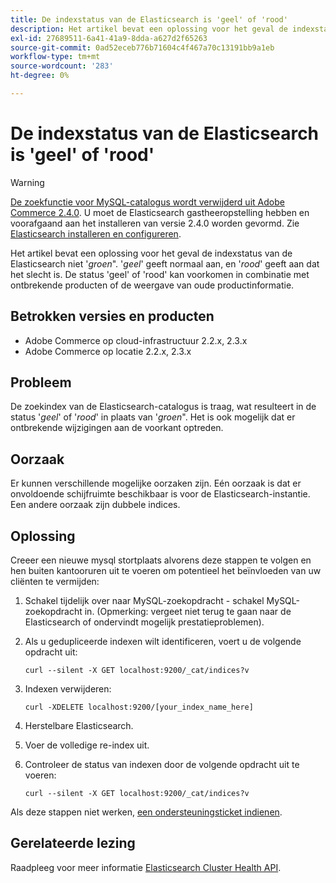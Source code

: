 ```yaml
---
title: De indexstatus van de Elasticsearch is 'geel' of 'rood'
description: Het artikel bevat een oplossing voor het geval de indexstatus van de Elasticsearch niet '*green*' is. '*yellow*' geeft de waarde normal aan en '*red*' geeft de waarde bad aan. De status 'geel' of 'rood' kan voorkomen in combinatie met ontbrekende producten of de weergave van oude productinformatie.
exl-id: 27689511-6a41-41a9-8dda-a627d2f65263
source-git-commit: 0ad52eceb776b71604c4f467a70c13191bb9a1eb
workflow-type: tm+mt
source-wordcount: '283'
ht-degree: 0%

---
```


# De indexstatus van de Elasticsearch is &#39;geel&#39; of &#39;rood&#39;

>[!WARNING]
>
> [De zoekfunctie voor MySQL-catalogus wordt verwijderd uit Adobe Commerce 2.4.0](/help/announcements/adobe-commerce-announcements/mysql-catalog-search-engine-will-be-removed-in-magento-2-4-0.md). U moet de Elasticsearch gastheeropstelling hebben en voorafgaand aan het installeren van versie 2.4.0 worden gevormd. Zie [Elasticsearch installeren en configureren](https://devdocs.magento.com/guides/v2.3/config-guide/elasticsearch/es-overview.html).

Het artikel bevat een oplossing voor het geval de indexstatus van de Elasticsearch niet &#39;*groen*&quot;. &#39;*geel*&#39; geeft normaal aan, en &#39;*rood*&#39; geeft aan dat het slecht is. De status &#39;geel&#39; of &#39;rood&#39; kan voorkomen in combinatie met ontbrekende producten of de weergave van oude productinformatie.

## Betrokken versies en producten

* Adobe Commerce op cloud-infrastructuur 2.2.x, 2.3.x
* Adobe Commerce op locatie 2.2.x, 2.3.x

## Probleem

De zoekindex van de Elasticsearch-catalogus is traag, wat resulteert in de status &#39;*geel*&#39; of &#39;*rood*&#39; in plaats van &#39;*groen*&quot;. Het is ook mogelijk dat er ontbrekende wijzigingen aan de voorkant optreden.

## Oorzaak

Er kunnen verschillende mogelijke oorzaken zijn. Eén oorzaak is dat er onvoldoende schijfruimte beschikbaar is voor de Elasticsearch-instantie. Een andere oorzaak zijn dubbele indices.

## Oplossing

Creeer een nieuwe mysql stortplaats alvorens deze stappen te volgen en hen buiten kantooruren uit te voeren om potentieel het beïnvloeden van uw cliënten te vermijden:

1. Schakel tijdelijk over naar MySQL-zoekopdracht - schakel MySQL-zoekopdracht in. (Opmerking: vergeet niet terug te gaan naar de Elasticsearch of ondervindt mogelijk prestatieproblemen).
1. Als u gedupliceerde indexen wilt identificeren, voert u de volgende opdracht uit:

   ```
   curl --silent -X GET localhost:9200/_cat/indices?v
   ```

1. Indexen verwijderen:

   ```
   curl -XDELETE localhost:9200/[your_index_name_here]
   ```

1. Herstelbare Elasticsearch.
1. Voer de volledige re-index uit.
1. Controleer de status van indexen door de volgende opdracht uit te voeren:

   ```
   curl --silent -X GET localhost:9200/_cat/indices?v
   ```

Als deze stappen niet werken, [een ondersteuningsticket indienen](/help/help-center-guide/help-center/magento-help-center-user-guide.md#submit-ticket).

## Gerelateerde lezing

Raadpleeg voor meer informatie [Elasticsearch Cluster Health API](https://www.elastic.co/guide/en/elasticsearch/reference/current/cluster-health.html).
